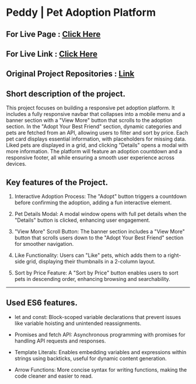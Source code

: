 # Peddy | Pet Adoption Platform

## For Live Page : [Click Here](https://sheikhmuhammadantor.github.io/assignment-six-batch-10/)

## For Live Link : [Click Here](https://paddyapp.netlify.app/)

## Original Project Repositories : [Link](https://github.com/programming-hero-web-course2/b10a6-pet-adoption-sheikhmuhammadantor)

## Short description of the project.

This project focuses on building a responsive pet adoption platform. It includes a fully responsive navbar that collapses into a mobile menu and a banner section with a "View More" button that scrolls to the adoption section. In the "Adopt Your Best Friend" section, dynamic categories and pets are fetched from an API, allowing users to filter and sort by price. Each pet card displays essential information, with placeholders for missing data. Liked pets are displayed in a grid, and clicking "Details" opens a modal with more information. The platform will feature an adoption countdown and a responsive footer, all while ensuring a smooth user experience across devices.

## Key features of the Project.

1. Interactive Adoption Process: The "Adopt" button triggers a countdown before confirming the adoption, adding a fun interactive element.

2. Pet Details Modal: A modal window opens with full pet details when the "Details" button is clicked, enhancing user engagement.

3. "View More" Scroll Button: The banner section includes a "View More" button that scrolls users down to the "Adopt Your Best Friend" section for smoother navigation.

4. Like Functionality: Users can "Like" pets, which adds them to a right-side grid, displaying their thumbnails in a 2-column layout.

5. Sort by Price Feature: A "Sort by Price" button enables users to sort pets in descending order, enhancing browsing and searchability.

---

## Used ES6 features.

- let and const: Block-scoped variable declarations that prevent issues like variable hoisting and unintended reassignments.

- Promises and fetch API: Asynchronous programming with promises for handling API requests and responses.

- Template Literals: Enables embedding variables and expressions within strings using backticks, useful for dynamic content generation.

- Arrow Functions: More concise syntax for writing functions, making the code cleaner and easier to read.
